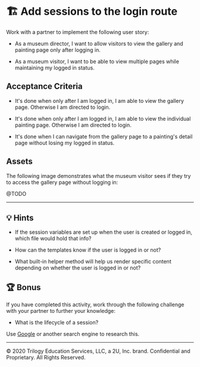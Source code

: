 # 🏗️ Add sessions to the login route

Work with a partner to implement the following user story:

* As a museum director, I want to allow visitors to view the gallery and painting page only after logging in.

* As a museum visitor, I want to be able to view multiple pages while maintaining my logged in status.

## Acceptance Criteria

* It's done when only after I am logged in, I am able to view the gallery page. Otherwise I am directed to login.

* It's done when only after I am logged in, I am able to view the individual painting page. Otherwise I am directed to login.

* It's done when I can navigate from the gallery page to a painting's detail page without losing my logged in status.

## Assets

The following image demonstrates what the museum visitor sees if they try to access the gallery page without logging in:

@TODO ![]()

---

## 💡 Hints

* If the session variables are set up when the user is created or logged in, which file would hold that info?

* How can the templates know if the user is logged in or not?

* What built-in helper method will help us render specific content depending on whether the user is logged in or not?

## 🏆 Bonus

If you have completed this activity, work through the following challenge with your partner to further your knowledge:

* What is the lifecycle of a session?

Use [Google](https://www.google.com) or another search engine to research this.

---
© 2020 Trilogy Education Services, LLC, a 2U, Inc. brand. Confidential and Proprietary. All Rights Reserved.